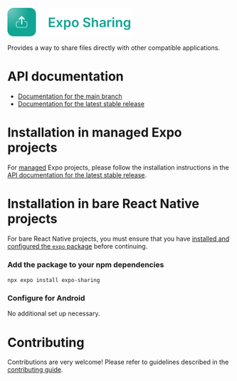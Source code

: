 <p>
  <a href="https://docs.expo.dev/versions/latest/sdk/sharing/">
    <img
      src="../../.github/resources/expo-sharing.svg"
      alt="expo-sharing"
      height="64" />
  </a>
</p>

Provides a way to share files directly with other compatible applications.

# API documentation

- [Documentation for the main branch](https://github.com/expo/expo/blob/main/docs/pages/versions/unversioned/sdk/sharing.mdx)
- [Documentation for the latest stable release](https://docs.expo.dev/versions/latest/sdk/sharing/)

# Installation in managed Expo projects

For [managed](https://docs.expo.dev/archive/managed-vs-bare/) Expo projects, please follow the installation instructions in the [API documentation for the latest stable release](https://docs.expo.dev/versions/latest/sdk/sharing/).

# Installation in bare React Native projects

For bare React Native projects, you must ensure that you have [installed and configured the `expo` package](https://docs.expo.dev/bare/installing-expo-modules/) before continuing.

### Add the package to your npm dependencies

```
npx expo install expo-sharing
```

### Configure for Android

No additional set up necessary.

# Contributing

Contributions are very welcome! Please refer to guidelines described in the [contributing guide](https://github.com/expo/expo#contributing).
